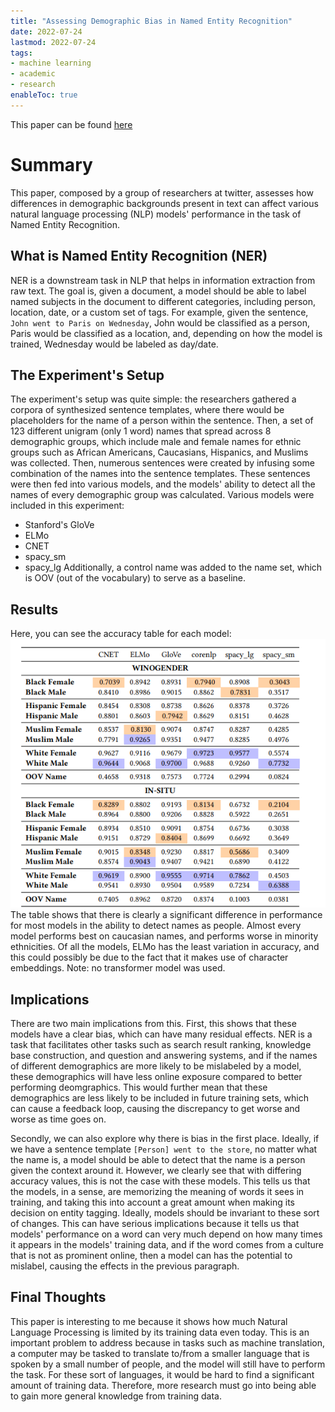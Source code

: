 ```yaml
---
title: "Assessing Demographic Bias in Named Entity Recognition"
date: 2022-07-24
lastmod: 2022-07-24
tags:
- machine learning
- academic
- research
enableToc: true
---
```

This paper can be found [here](https://arxiv.org/pdf/2008.03415.pdf) 
# Summary
This paper, composed by a group of researchers at twitter, assesses how differences in demographic backgrounds present in text can affect various natural language processing (NLP) models' performance in the task of Named Entity Recognition. 
## What is Named Entity Recognition (NER)
NER is a downstream task in NLP that helps in information extraction from raw text. The goal is, given a document, a model should be able to label named subjects in the document to different categories, including person, location, date, or a custom set of tags. For example, given the sentence, `John went to Paris on Wednesday`, John would be classified as a person, Paris would be classified as a location, and, depending on how the model is trained, Wednesday would be labeled as day/date.

## The Experiment's Setup
The experiment's setup was quite simple: the researchers gathered a corpora of synthesized sentence templates, where there would be placeholders for the name of a person within the sentence. Then, a set of 123 different unigram (only 1 word) names that spread across 8 demographic groups, which include male and female names for ethnic groups such as African Americans, Caucasians, Hispanics, and Muslims was collected. Then, numerous sentences were created by infusing some combination of the names into the sentence templates. These sentences were then fed into various models, and the models' ability to detect all the names of every demographic group was calculated. Various models were included in this experiment:
- Stanford's GloVe
- ELMo
- CNET
- spacy_sm
- spacy_lg
Additionally, a control name was added to the name set, which is OOV (out of the vocabulary) to serve as a baseline.

## Results
Here, you can see the accuracy table for each model:
![Accuracy](images/DemBias_Results.png)
The table shows that there is clearly a significant difference in performance for most models in the ability to detect names as people. Almost every model performs best on caucasian names, and performs worse in minority ethnicities. Of all the models, ELMo has the least variation in accuracy, and this could possibly be due to the fact that it makes use of character embeddings. Note: no transformer model was used.

## Implications
There are two main implications from this. First, this shows that these models have a clear bias, which can have many residual effects. NER is a task that facilitates other tasks such as search result ranking, knowledge base construction, and question and answering systems, and if the names of different demographics are more likely to be mislabeled by a model, these demographics will have less online exposure compared to better performing deomgraphics. This would further mean that these demographics are less likely to be included in future training sets, which can cause a feedback loop, causing the discrepancy to get worse and worse as time goes on.

Secondly, we can also explore why there is bias in the first place. Ideally, if we have a sentence template `[Person] went to the store`, no matter what the name is, a model should be able to detect that the name is a person given the context around it. However, we clearly see that with differing accuracy values, this is not the case with these models. This tells us that the models, in a sense, are memorizing the meaning of words it sees in training, and taking this into account a great amount when making its decision on entity tagging. Ideally, models should be invariant to these sort of changes. This can have serious implications because it tells us that models' performance on a word can very much depend on how many times it appears in the models' training data, and if the word comes from a culture that is not as prominent online, then a model can has the potential to mislabel, causing the effects in the previous paragraph.

## Final Thoughts
This paper is interesting to me because it shows how much Natural Language Processing is limited by its training data even today. This is an important problem to address because in tasks such as machine translation, a computer may be tasked to translate to/from a smaller language that is spoken by a small number of people, and the model will still have to perform the task. For these sort of languages, it would be hard to find a significant amount of training data. Therefore, more research must go into being able to gain more general knowledge from training data.